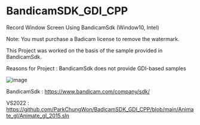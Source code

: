 # BandicamSDK_GDI_CPP

Record Window Screen Using BandicamSdk (Window10, Intel)

Note: You must purchase a Badicam license to remove the watermark.





This Project was worked on the basis of the sample provided in BandicamSdk.

Reasons for Project : BandicamSdk does not provide GDI-based samples

![image](https://user-images.githubusercontent.com/54025099/160261465-f1da0865-a0a0-40a7-b835-16776d1ca8ea.png)



BandicamSdk :  https://www.bandicam.com/company/sdk/



VS2022 : https://github.com/ParkChungWon/BadicamSDK_GDI_CPP/blob/main/Animate_gl/Animate_gl_2015.sln
